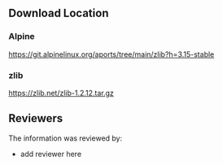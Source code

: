 ## Download Location

### Alpine

https://git.alpinelinux.org/aports/tree/main/zlib?h=3.15-stable

### zlib

https://zlib.net/zlib-1.2.12.tar.gz

## Reviewers

The information was reviewed by:

* add reviewer here